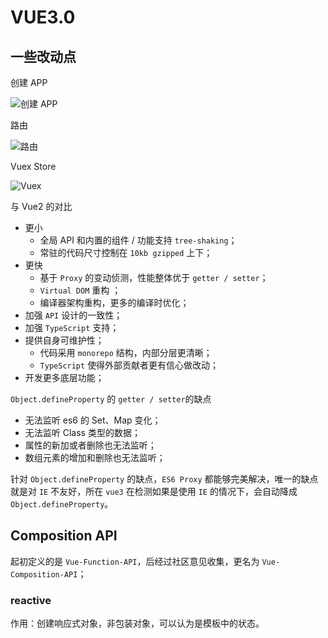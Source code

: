 
# VUE3.0


## 一些改动点

创建 APP

![创建 APP](/images/WX20201215-105233@2x.png)


路由

![路由](/images/WX20201215-105502@2x.png)


Vuex Store

![Vuex](/images/WX20201215-105734@2x.png)


与 Vue2 的对比
- 更小
    + 全局 API 和内置的组件 / 功能支持 `tree-shaking`；
    + 常驻的代码尺寸控制在 `10kb gzipped` 上下； 
- 更快
    + 基于 `Proxy` 的变动侦测，性能整体优于 `getter / setter`；
    + `Virtual DOM` 重构 ；
    + 编译器架构重构，更多的编译时优化；
- 加强 `API` 设计的一致性；
- 加强 `TypeScript` 支持；
- 提供自身可维护性；
    + 代码采用 `monorepo` 结构，内部分层更清晰；
    + `TypeScript` 使得外部贡献者更有信心做改动；
- 开发更多底层功能；


`Object.defineProperty` 的 `getter / setter`的缺点
- 无法监听 es6 的 Set、Map 变化；
- 无法监听 Class 类型的数据；
- 属性的新加或者删除也无法监听；
- 数组元素的增加和删除也无法监听；

针对 `Object.defineProperty` 的缺点，`ES6 Proxy` 都能够完美解决，唯一的缺点就是对
`IE` 不友好，所在 `vue3` 在检测如果是使用 `IE` 的情况下，会自动降成 `Object.defineProperty`。

## Composition API

起初定义的是 `Vue-Function-API`，后经过社区意见收集，更名为 `Vue-Composition-API`；

### reactive

作用：创建响应式对象，非包装对象，可以认为是模板中的状态。


